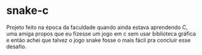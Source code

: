 # snake-c
Projeto feito na época da faculdade quando ainda estava aprendendo C, uma amiga propos que
eu fizesse um jogo em c sem usar biblioteca gráfica e então achei que talvez o jogo snake fosse o mais fácil
pra concluir esse desafio.
